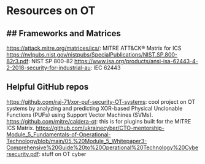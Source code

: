 # Resources on OT

## ## Frameworks and Matrices
https://attack.mitre.org/matrices/ics/: MITRE ATT&CK® Matrix for ICS
https://nvlpubs.nist.gov/nistpubs/SpecialPublications/NIST.SP.800-82r3.pdf: NIST SP 800-82
https://www.isa.org/products/ansi-isa-62443-4-2-2018-security-for-industrial-au: IEC 62443
## Helpful GitHub repos
https://github.com/raj-71/xor-puf-security-OT-systems: cool project on OT systems by analyzing and predicting XOR-based Physical Unclonable Functions (PUFs) using Support Vector Machines (SVMs).
https://github.com/mitre/caldera-ot: this is for plugins built for the MITRE ICS Matrix.
https://github.com/ukrainecyber/CTO-mentorship-Module_5_Fundamentals-of-Operational-Technology/blob/main/05.%20Module_5_Whitepaper3-Comprehensive%20Guide%20to%20Operational%20Technology%20Cybersecurity.pdf: stuff on OT cyber
